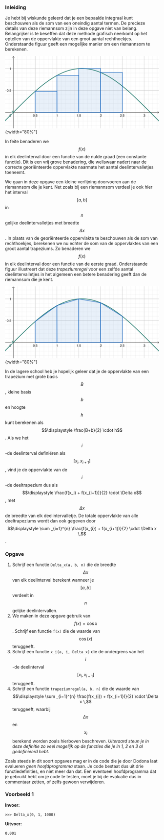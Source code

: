 ### Inleiding

Je hebt bij wiskunde geleerd dat je een bepaalde integraal kunt beschouwen als de som van een oneindig aantal termen.  De precieze details van deze riemannsom zijn in deze opgave niet van belang. Belangrijker is te beseffen dat deze methode grafisch neerkomt op het optellen van de oppervlakte van een groot aantal rechthoekjes. Onderstaande figuur geeft een mogelijke manier om een riemannsom te berekenen.

![riemannsom](media/riemannsom.png){:width="80%"}

In feite benaderen we $$f(x)$$ in elk deelinterval door een functie van de nulde graad (een constante functie). Dit is een vrij grove benadering, die weliswaar nadert naar de correcte georiënteerde oppervlakte naarmate het aantal deelintervalletjes toeneemt.

We gaan in deze opgave een kleine verfijning doorvoeren aan de riemannsom die je kent. Net zoals bij een riemannsom verdeel je ook hier het interval $$[a, b]$$ in $$n$$ gelijke deelintervalletjes met breedte $$\Delta x$$. In plaats van de georiënteerde oppervlakte te beschouwen als de som van rechthoekjes, berekenen we nu echter de som van de oppervlaktes van een groot aantal trapeziums. Zo benaderen we $$f(x)$$ in elk deelinterval door een functie van de eerste graad. Onderstaande figuur illustreert dat deze *trapeziumregel* voor een zelfde aantal deelintervalletjes in het algemeen een betere benadering geeft dan de riemannsom die je kent.

![trapeziumregel](media/trapeziumregel.png){:width="80%"}

In de lagere school heb je hopelijk geleer dat je de oppervlakte van een trapezium met grote basis $$B$$, kleine basis $$b$$ en hoogte $$h$$ kunt berekenen als $$\displaystyle \frac{B+b}{2} \cdot h$$. Als we het $$i$$-de deelinterval definiëren als $$[x_i, x_{i+1}]$$, vind je de oppervlakte van de $$i$$-de deeltrapezium dus als $$\displaystyle \frac{f(x_i) + f(x_{i+1})}{2} \cdot \Delta x$$, met $$\Delta x$$ de breedte van elk deelintervalletje. De totale oppervlakte van alle deeltrapeziums wordt dan ook gegeven door $$\displaystyle \sum _{i=1}^{n} \frac{f(x_{i}) + f(x_{i+1})}{2} \cdot \Delta x \,$$.

### Opgave

1. Schrijf een functie `Delta_x(a, b, n)` die de breedte $$\Delta x$$ van elk deelinterval berekent wanneer je $$[a,b]$$ verdeelt in $$n$$ gelijke deelintervallen.
2. We maken in deze opgave gebruik van $$f(x) = \cos x$$. Schrijf een functie `f(x)` die de waarde van $$\cos(x)$$ teruggeeft.
3. Schrijf een functie `x_i(a, i, Delta_x)` die de ondergrens van het $$i$$-de deelinterval $$[x_i, x_{i+1}]$$ teruggeeft.
4. Schrijf een functie `trapeziumregel(a, b, n)` die de waarde van $$\displaystyle \sum _{i=1}^{n} \frac{f(x_{i}) + f(x_{i+1})}{2} \cdot \Delta x \,$$ teruggeeft, waarbij $$\Delta x$$ en $$x_i$$ berekend worden zoals hierboven beschreven. *Uiteraard steun je in deze definitie zo veel mogelijk op de functies die je in 1, 2 en 3 al gedefinieerd hebt.*

Zoals steeds in dit soort opgaves mag er in de code die je door Dodona laat evalueren *geen hoofdprogramma* staan. Je code bestaat dus uit drie functiedefinities, en niet meer dan dat. Een eventueel hoofdprogramma dat je gebruikt hebt om je code te testen, moet je bij de evaluatie dus in commentaar zetten, of zelfs gewoon verwijderen.
 
### Voorbeeld 1

**Invoer:**

    >>> Delta_x(0, 1, 1000)

**Uitvoer:**

    0.001

